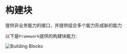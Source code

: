# 构建块

提供非业务能力的接口，并提供组合多个能力形成新的能力

以下是`Framework`提供的构建块能力:

![Building Blocks](https://s2.loli.net/2023/04/21/k6baVPpIihm2GKt.png)
